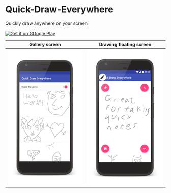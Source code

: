 # Quick-Draw-Everywhere
Quickly draw anywhere on your screen

[<img src="https://play.google.com/intl/en_us/badges/images/generic/en_badge_web_generic.png" alt="Get it on GOogle Play" height="60">](https://play.google.com/store/apps/details?id=com.tomer.draw)

| Gallery screen | Drawing floating screen |
|:-:|:-:|
| ![Gallery](art/gallery.png) | ![Draw](art/draw.png)
